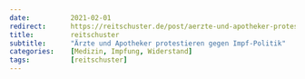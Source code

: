 ```yaml
---
date:          2021-02-01
redirect:      https://reitschuster.de/post/aerzte-und-apotheker-protestieren-gegen-impf-politik/
title:         reitschuster
subtitle:      "Ärzte und Apotheker protestieren gegen Impf-Politik"
categories:    [Medizin, Impfung, Widerstand]
tags:          [reitschuster]
---
```

